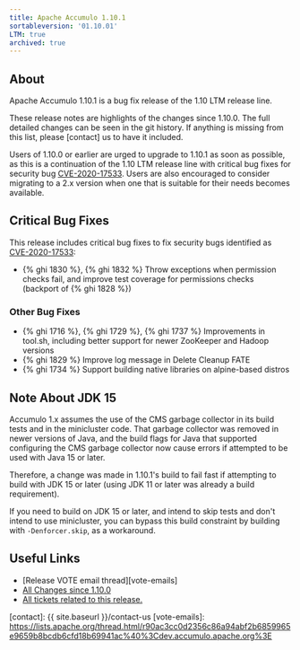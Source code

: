 ```yaml
---
title: Apache Accumulo 1.10.1
sortableversion: '01.10.01'
LTM: true
archived: true
---
```


## About

Apache Accumulo 1.10.1 is a bug fix release of the 1.10 LTM release line.

These release notes are highlights of the changes since 1.10.0. The full
detailed changes can be seen in the git history. If anything is missing from
this list, please [contact] us to have it included.

Users of 1.10.0 or earlier are urged to upgrade to 1.10.1 as soon as possible,
as this is a continuation of the 1.10 LTM release line with critical bug fixes
for security bug [CVE-2020-17533]. Users are also encouraged to consider
migrating to a 2.x version when one that is suitable for their needs becomes
available.

## Critical Bug Fixes

This release includes critical bug fixes to fix security bugs identified as
[CVE-2020-17533]:

* {% ghi 1830 %}, {% ghi 1832 %} Throw exceptions when permission checks fail,
  and improve test coverage for permissions checks (backport of {% ghi 1828 %})

### Other Bug Fixes

* {% ghi 1716 %}, {% ghi 1729 %}, {% ghi 1737 %} Improvements in tool.sh,
  including better support for newer ZooKeeper and Hadoop versions
* {% ghi 1829 %} Improve log message in Delete Cleanup FATE
* {% ghi 1734 %} Support building native libraries on alpine-based distros

## Note About JDK 15

Accumulo 1.x assumes the use of the CMS garbage collector in its build tests
and in the minicluster code. That garbage collector was removed in newer
versions of Java, and the build flags for Java that supported configuring the
CMS garbage collector now cause errors if attempted to be used with Java 15 or
later.

Therefore, a change was made in 1.10.1's build to fail fast if attempting to
build with JDK 15 or later (using JDK 11 or later was already a build
requirement).

If you need to build on JDK 15 or later, and intend to skip tests and don't
intend to use minicluster, you can bypass this build constraint by building
with `-Denforcer.skip`, as a workaround.

## Useful Links

* [Release VOTE email thread][vote-emails]
* [All Changes since 1.10.0][all-changes]
* [All tickets related to this release.][milestone]


[CVE-2020-17533]: https://cve.mitre.org/cgi-bin/cvename.cgi?name=CVE-2020-17533
[milestone]: https://github.com/apache/accumulo/projects/16
[all-changes]: https://github.com/apache/accumulo/compare/rel/1.10.0...apache:rel/1.10.1
[contact]: {{ site.baseurl }}/contact-us
[vote-emails]: https://lists.apache.org/thread.html/r90ac3cc0d2356c86a94abf2b6859965e9659b8bcdb6cfd18b69941ac%40%3Cdev.accumulo.apache.org%3E
